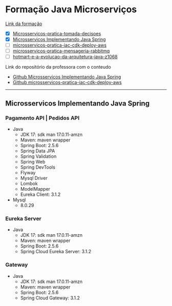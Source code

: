 # Formação Java Microserviços

[Link da formação](https://cursos.alura.com.br/formacao-java-microsservicos)

- [x] [Microsservicos-pratica-tomada-decisoes](https://cursos.alura.com.br/course/Microsservicos-pratica-tomada-decisoes)
- [x] [Microsservicos Implementando Java Spring](https://cursos.alura.com.br/course/microsservicos-implementando-java-spring)
- [ ] [microsservicos-pratica-iac-cdk-deploy-aws](https://cursos.alura.com.br/course/microsservicos-pratica-iac-cdk-deploy-aws)
- [ ] [microsservicos-pratica-mensageria-rabbitmq](https://cursos.alura.com.br/course/microsservicos-pratica-mensageria-rabbitmq)
- [ ] [hotmart-e-a-evolucao-da-arquitetura-java-z1068](https://cursos.alura.com.br/extra/cases/hotmart-e-a-evolucao-da-arquitetura-java-z1068)

Link do repositório da professora com o conteudo
* [Github Microsservicos Implementando Java Spring](https://github.com/jacqueline-oliveira/2545-alurafood-ms-java-spring/tree/master)
* [Github microsservicos-pratica-iac-cdk-deploy-aws](https://github.com/alura-cursos/2625-alurafood-ms-infra-aws/tree/master/src)

---
## Microsservicos Implementando Java Spring

### Pagamento API | Pedidos API 
* Java
  * JDK 17: sdk man 17.0.11-amzn
  * Maven: maven wrapper
  * Spring Boot: 2.5.6
  * Spring Data JPA
  * Spring Validation
  * Spring Web
  * Spring DevTools
  * Flyway
  * Mysql Driver
  * Lombok
  * ModelMapper
  * Eureka Client: 3.1.2
* Mysql
  * 8.0.29

### Eureka Server
* Java
  * JDK 17: sdk man 17.0.11-amzn
  * Maven: maven wrapper
  * Spring Boot: 2.5.6
  * Spring Cloud Eureka Server: 3.1.2

### Gateway
* Java
  * JDK 17: sdk man 17.0.11-amzn
  * Maven: maven wrapper
  * Spring Boot: 2.5.6
  * Spring Cloud Gateway: 3.1.2

